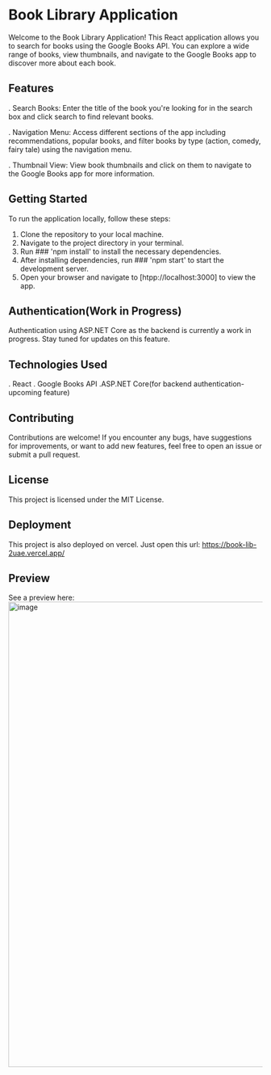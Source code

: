 # Book Library Application

Welcome to the Book Library Application! This React application allows you to search for books using the Google Books API. You can explore a wide range of books, view thumbnails, and navigate to the Google Books app to discover more about each book.

## Features

. Search Books: Enter the title of the book you're looking for in the search box and click search to find relevant books.

. Navigation Menu: Access different sections of the app including recommendations, popular books, and filter books by type (action, comedy, fairy tale) using the navigation menu.

. Thumbnail View: View book thumbnails and click on them to navigate to the Google Books app for more information.

## Getting Started

To run the application locally, follow these steps:

1. Clone the repository to your local machine.
2. Navigate to the project directory in your terminal.
3. Run ### 'npm install' to install the necessary dependencies.
4. After installing dependencies, run ### 'npm start' to start the development server.
5. Open your browser and navigate to [htpp://localhost:3000] to view the app.

## Authentication(Work in Progress)

Authentication using ASP.NET Core as the backend is currently a work in progress. Stay tuned for updates on this feature.

## Technologies Used
. React
. Google Books API
.ASP.NET Core(for backend authentication-upcoming feature)

## Contributing
Contributions are welcome! If you encounter any bugs, have suggestions for improvements, or want to add new features, feel free to open an issue or submit a pull request.

## License
This project is licensed under the MIT License.

## Deployment
This project is also deployed on vercel. Just open this url: https://book-lib-2uae.vercel.app/

## Preview
See a preview here:
<img width="921" alt="image" src="https://github.com/dev-munashe/book-lib/assets/109471294/e7d926e8-79f8-4134-9171-712cc113f706">
